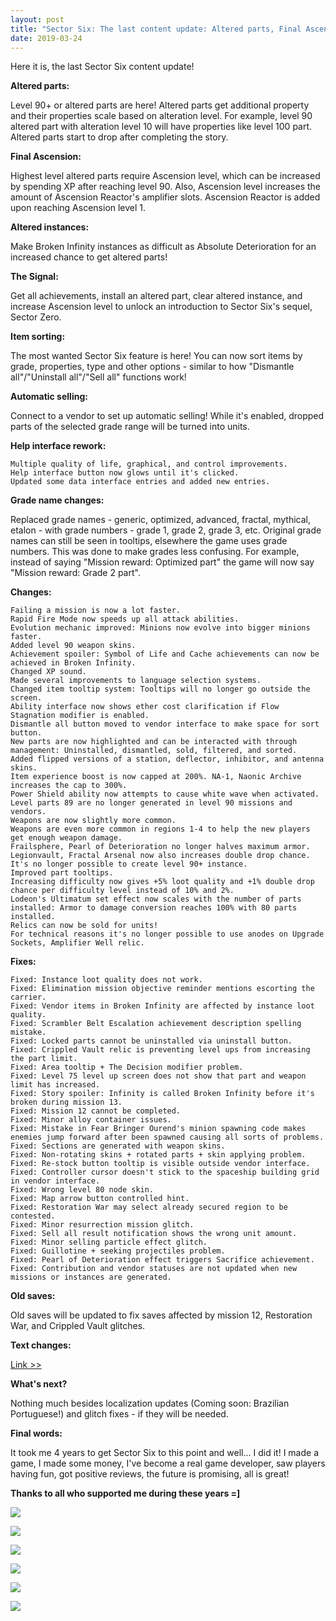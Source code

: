 ```yaml
---
layout: post
title: "Sector Six: The last content update: Altered parts, Final Ascension, item sorting, and more!"
date: 2019-03-24
---
```


Here it is, the last Sector Six content update!

**Altered parts:**

Level 90+ or altered parts are here!
Altered parts get additional property and their properties scale based on alteration level.
For example, level 90 altered part with alteration level 10 will have properties like level 100 part.
Altered parts start to drop after completing the story.

**Final Ascension:**

Highest level altered parts require Ascension level, which can be increased by spending XP after reaching level 90.
Also, Ascension level increases the amount of Ascension Reactor's amplifier slots.
Ascension Reactor is added upon reaching Ascension level 1.

**Altered instances:**

Make Broken Infinity instances as difficult as Absolute Deterioration for an increased chance to get altered parts!

**The Signal:**

Get all achievements, install an altered part, clear altered instance, and increase Ascension level to unlock an introduction to Sector Six's sequel, Sector Zero.

**Item sorting:**

The most wanted Sector Six feature is here!
You can now sort items by grade, properties, type and other options - similar to how "Dismantle all"/"Uninstall all"/"Sell all" functions work!

**Automatic selling:**

Connect to a vendor to set up automatic selling!
While it's enabled, dropped parts of the selected grade range will be turned into units.

**Help interface rework:**

    Multiple quality of life, graphical, and control improvements.
    Help interface button now glows until it's clicked.
    Updated some data interface entries and added new entries.

**Grade name changes:**

Replaced grade names - generic, optimized, advanced, fractal, mythical, etalon - with grade numbers - grade 1, grade 2, grade 3, etc.
Original grade names can still be seen in tooltips, elsewhere the game uses grade numbers.
This was done to make grades less confusing.
For example, instead of saying "Mission reward: Optimized part" the game will now say "Mission reward: Grade 2 part".

**Changes:**

    Failing a mission is now a lot faster.
    Rapid Fire Mode now speeds up all attack abilities.
    Evolution mechanic improved: Minions now evolve into bigger minions faster.
    Added level 90 weapon skins.
    Achievement spoiler: Symbol of Life and Cache achievements can now be achieved in Broken Infinity.
    Changed XP sound.
    Made several improvements to language selection systems.
    Changed item tooltip system: Tooltips will no longer go outside the screen.
    Ability interface now shows ether cost clarification if Flow Stagnation modifier is enabled.
    Dismantle all button moved to vendor interface to make space for sort button.
    New parts are now highlighted and can be interacted with through management: Uninstalled, dismantled, sold, filtered, and sorted.
    Added flipped versions of a station, deflector, inhibitor, and antenna skins.
    Item experience boost is now capped at 200%. NA-1, Naonic Archive increases the cap to 300%.
    Power Shield ability now attempts to cause white wave when activated.
    Level parts 89 are no longer generated in level 90 missions and vendors.
    Weapons are now slightly more common.
    Weapons are even more common in regions 1-4 to help the new players get enough weapon damage.
    Frailsphere, Pearl of Deterioration no longer halves maximum armor.
    Legionvault, Fractal Arsenal now also increases double drop chance.
    It's no longer possible to create level 90+ instance.
    Improved part tooltips.
    Increasing difficulty now gives +5% loot quality and +1% double drop chance per difficulty level instead of 10% and 2%.
    Lodeon's Ultimatum set effect now scales with the number of parts installed: Armor to damage conversion reaches 100% with 80 parts installed.
    Relics can now be sold for units!
    For technical reasons it's no longer possible to use anodes on Upgrade Sockets, Amplifier Well relic.

**Fixes:**

    Fixed: Instance loot quality does not work.
    Fixed: Elimination mission objective reminder mentions escorting the carrier.
    Fixed: Vendor items in Broken Infinity are affected by instance loot quality.
    Fixed: Scrambler Belt Escalation achievement description spelling mistake.
    Fixed: Locked parts cannot be uninstalled via uninstall button.
    Fixed: Crippled Vault relic is preventing level ups from increasing the part limit.
    Fixed: Area tooltip + The Decision modifier problem.
    Fixed: Level 75 level up screen does not show that part and weapon limit has increased.
    Fixed: Story spoiler: Infinity is called Broken Infinity before it's broken during mission 13.
    Fixed: Mission 12 cannot be completed.
    Fixed: Minor alloy container issues.
    Fixed: Mistake in Fear Bringer Ourend's minion spawning code makes enemies jump forward after been spawned causing all sorts of problems.
    Fixed: Sections are generated with weapon skins.
    Fixed: Non-rotating skins + rotated parts + skin applying problem.
    Fixed: Re-stock button tooltip is visible outside vendor interface.
    Fixed: Controller cursor doesn't stick to the spaceship building grid in vendor interface.
    Fixed: Wrong level 80 node skin.
    Fixed: Map arrow button controlled hint.
    Fixed: Restoration War may select already secured region to be contested.
    Fixed: Minor resurrection mission glitch.
    Fixed: Sell all result notification shows the wrong unit amount.
    Fixed: Minor selling particle effect glitch.
    Fixed: Guillotine + seeking projectiles problem.
    Fixed: Pearl of Deterioration effect triggers Sacrifice achievement.
    Fixed: Contribution and vendor statuses are not updated when new missions or instances are generated.

**Old saves:**

Old saves will be updated to fix saves affected by mission 12, Restoration War, and Crippled Vault glitches.

**Text changes:**

[Link >>]()

**What's next?**

Nothing much besides localization updates (Coming soon: Brazilian Portuguese!) and glitch fixes - if they will be needed.

**Final words:**

It took me 4 years to get Sector Six to this point and well... I did it!
I made a game, I made some money, I've become a real game developer, saw players having fun, got positive reviews, the future is promising, all is great!

**Thanks to all who supported me during these years =]**

![](https://raw.githubusercontent.com/Zuurix/Zuurix.github.io/master/images/1.5.0%20update/Altered%20engine%202018-03-24.png)

![](https://raw.githubusercontent.com/Zuurix/Zuurix.github.io/master/images/1.5.0%20update/Altered%20part%202018-03-20.png)

![](https://raw.githubusercontent.com/Zuurix/Zuurix.github.io/master/images/1.5.0%20update/Relic%20selling%202018-03-20.png)

![](https://raw.githubusercontent.com/Zuurix/Zuurix.github.io/master/images/1.5.0%20update/Auto%20sell%202018-03-20.png)

![](https://raw.githubusercontent.com/Zuurix/Zuurix.github.io/master/images/1.5.0%20update/Final%20Ascension%202018-03-20.png)

![](https://raw.githubusercontent.com/Zuurix/Zuurix.github.io/master/images/1.5.0%20update/Altered%20Instances%202018-03-20.png)
